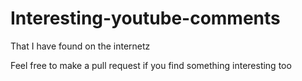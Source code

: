 # Interesting-youtube-comments
That I have found on the internetz

Feel free to make a pull request if you find something interesting too
